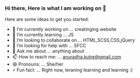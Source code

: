 ### Hi there, Here is what I am working on 👋



Here are some ideas to get you started:

- 🔭 I’m currently working on ... creatinging website
- 🌱 I’m currently learning ... JS
- 👯 I’m looking to collaborate on ... HTML,SCSS,CSS,jQuery
- 🤔 I’m looking for help with ... SFCC
- 💬 Ask me about ... anything about 
- 📫 How to reach me: ... anuradha.kutre@gmail.com
- 😄 Pronouns: ... She/her
- ⚡ Fun fact: ... Right now, leraning learning and learning :) 

